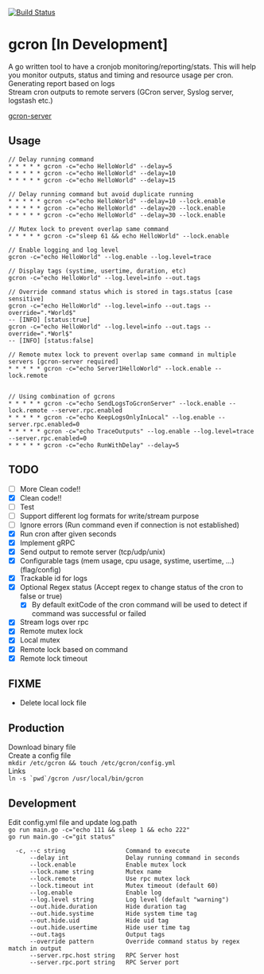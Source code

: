 [![Build Status](https://travis-ci.com/mbrostami/gcron.svg?branch=master)](https://travis-ci.com/mbrostami/gcron)
# gcron [In Development] 
A go written tool to have a cronjob monitoring/reporting/stats. This will help you monitor outputs, status and timing and resource usage per cron.  
Generating report based on logs  
Stream cron outputs to remote servers (GCron server, Syslog server, logstash etc.)  

[gcron-server](https://github.com/mbrostami/gcron-server)

## Usage
```
// Delay running command  
* * * * * gcron -c="echo HelloWorld" --delay=5  
* * * * * gcron -c="echo HelloWorld" --delay=10  
* * * * * gcron -c="echo HelloWorld" --delay=15

// Delay running command but avoid duplicate running 
* * * * * gcron -c="echo HelloWorld" --delay=10 --lock.enable
* * * * * gcron -c="echo HelloWorld" --delay=20 --lock.enable
* * * * * gcron -c="echo HelloWorld" --delay=30 --lock.enable

// Mutex lock to prevent overlap same command
* * * * * gcron -c="sleep 61 && echo HelloWorld" --lock.enable

// Enable logging and log level
gcron -c="echo HelloWorld" --log.enable --log.level=trace

// Display tags (systime, usertime, duration, etc)
gcron -c="echo HelloWorld" --log.level=info --out.tags

// Override command status which is stored in tags.status [case sensitive]
gcron -c="echo HelloWorld" --log.level=info --out.tags --override=".*World$" 
-- [INFO] [status:true]
gcron -c="echo HelloWorld" --log.level=info --out.tags --override=".*Worl$" 
-- [INFO] [status:false]

// Remote mutex lock to prevent overlap same command in multiple servers [gcron-server required]
* * * * * gcron -c="echo Server1HelloWorld" --lock.enable --lock.remote


// Using combination of gcrons
* * * * * gcron -c="echo SendLogsToGcronServer" --lock.enable --lock.remote --server.rpc.enabled 
* * * * * gcron -c="echo KeepLogsOnlyInLocal" --log.enable --server.rpc.enabled=0
* * * * * gcron -c="echo TraceOutputs" --log.enable --log.level=trace --server.rpc.enabled=0
* * * * * gcron -c="echo RunWithDelay" --delay=5

```  

## TODO
- [ ] More Clean code!!
- [X] Clean code!!
- [ ] Test
- [ ] Support different log formats for write/stream purpose 
- [ ] Ignore errors (Run command even if connection is not established)
- [x] Run cron after given seconds
- [x] Implement gRPC
- [x] Send output to remote server (tcp/udp/unix)
- [x] Configurable tags (mem usage, cpu usage, systime, usertime, ...) (flag/config)
- [x] Trackable id for logs
- [x] Optional Regex status (Accept regex to change status of the cron to false or true)
  - [x] By default exitCode of the cron command will be used to detect if command was successful or failed
- [x] Stream logs over rpc
- [x] Remote mutex lock
- [x] Local mutex
- [x] Remote lock based on command
- [x] Remote lock timeout

## FIXME
- Delete local lock file

## Production
Download binary file  
Create a config file   
`mkdir /etc/gcron && touch /etc/gcron/config.yml`  
Links  
```ln -s `pwd`/gcron /usr/local/bin/gcron```
## Development
Edit config.yml file and update log.path   
`go run main.go -c="echo 111 && sleep 1 && echo 222"`   
`go run main.go -c="git status"`  
```
  -c, --c string                 Command to execute
      --delay int                Delay running command in seconds
      --lock.enable              Enable mutex lock
      --lock.name string         Mutex name
      --lock.remote              Use rpc mutex lock
      --lock.timeout int         Mutex timeout (default 60)
      --log.enable               Enable log
      --log.level string         Log level (default "warning")
      --out.hide.duration        Hide duration tag
      --out.hide.systime         Hide system time tag
      --out.hide.uid             Hide uid tag
      --out.hide.usertime        Hide user time tag
      --out.tags                 Output tags
      --override pattern         Override command status by regex match in output
      --server.rpc.host string   RPC Server host
      --server.rpc.port string   RPC Server port
```
